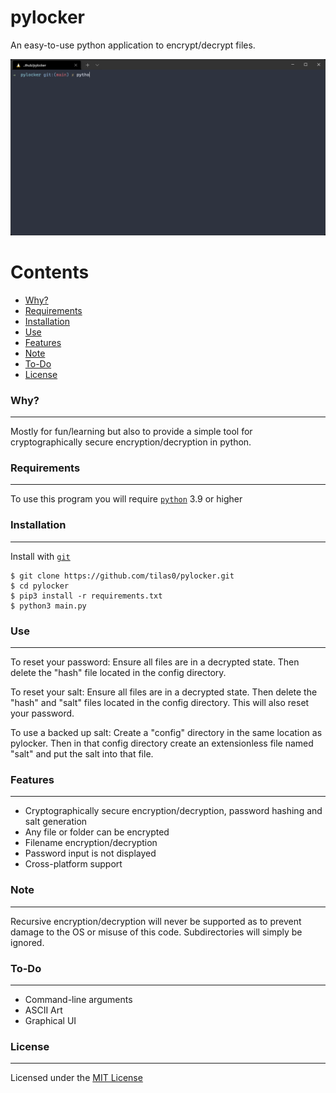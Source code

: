 
# pylocker
An easy-to-use python application to encrypt/decrypt files.

![pylockerdemo](img/pylockerdemo.gif)

Contents
========

 * [Why?](#why)
 * [Requirements](#requirements)
 * [Installation](#installation)
 * [Use](#use)
 * [Features](#features)
 * [Note](#note)
 * [To-Do](#to-do)
 * [License](#license)

### Why?
---
Mostly for fun/learning but also to provide a simple tool for cryptographically secure encryption/decryption in python.

### Requirements
---
To use this program you will require [`python`](https://www.python.org/) 3.9 or higher

### Installation
---
Install with [`git`](https://git-scm.com/)
```
$ git clone https://github.com/tilas0/pylocker.git
$ cd pylocker
$ pip3 install -r requirements.txt
$ python3 main.py
```

### Use
---
To reset your password:
Ensure all files are in a decrypted state. Then delete the "hash" file located in the config directory.

To reset your salt:
Ensure all files are in a decrypted state. Then delete the "hash" and "salt" files located in the config directory. This will also reset your password.

To use a backed up salt:
Create a "config" directory in the same location as pylocker. Then in that config directory create an extensionless file named "salt" and put the salt into that file.


### Features
---
- Cryptographically secure encryption/decryption, password hashing and salt generation
- Any file or folder can be encrypted
- Filename encryption/decryption
- Password input is not displayed
- Cross-platform support

### Note
---
Recursive encryption/decryption will never be supported as to prevent damage to the OS or misuse of this code. Subdirectories will simply be ignored.

### To-Do
---
- Command-line arguments
- ASCII Art
- Graphical UI

### License
---
Licensed under the [MIT License](LICENSE)